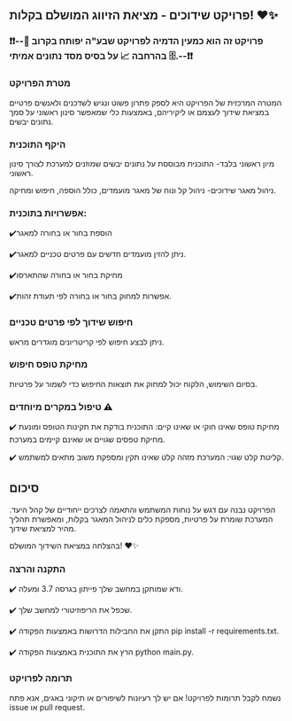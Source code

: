 

## פרויקט שידוכים - מציאת הזיווג המושלם בקלות! ❤️✨



### ❗❗--פרויקט זה הוא כמעין הדמיה לפרויקט שבע"ה יפותח בקרוב 🚀 בהרחבה 📈 על בסיס מסד נתונים אמיתי 🗄️.--❗❗



### מטרת הפרויקט

המטרה המרכזית של הפרויקט היא לספק פתרון פשוט ונגיש לשדכנים ולאנשים פרטיים במציאת שידוך לעצמם או ליקיריהם, באמצעות כלי שמאפשר סינון ראשוני על סמך נתונים יבשים.

### היקף התוכנית

מיון ראשוני בלבד- התוכנית מבוססת על נתונים יבשים שמוזנים למערכת לצורך סינון ראשוני.

ניהול מאגר שידוכים- ניהול קל ונוח של מאגר מועמדים, כולל הוספה, חיפוש ומחיקה.

### אפשרויות בתוכנית:

✔️הוספת בחור או בחורה למאגר 

✔️ניתן להזין מועמדים חדשים עם פרטים טכניים למאגר.

✔️מחיקת בחור או בחורה שהתארסו ️

✔️אפשרות למחוק בחור או בחורה לפי תעודת זהות.

 ### חיפוש שידוך לפי פרטים טכניים

ניתן לבצע חיפוש לפי קריטריונים מוגדרים מראש.

### מחיקת טופס חיפוש 

בסיום השימוש, הלקוח יכול למחוק את תוצאות החיפוש כדי לשמור על פרטיות.

### טיפול במקרים מיוחדים ⚠️

✔️ מחיקת טופס שאינו חוקי או שאינו קיים: התוכנית בודקת את תקינות הטופס ומונעת מחיקת טפסים שגויים או שאינם קיימים במערכת.

✔️ קליטת קלט שגוי: המערכת מזהה קלט שאינו תקין ומספקת משוב מתאים למשתמש.

## סיכום

הפרויקט נבנה עם דגש על נוחות המשתמש והתאמה לצרכים ייחודיים של קהל היעד. המערכת שומרת על פרטיות, מספקת כלים לניהול המאגר בקלות, ומאפשרת תהליך מהיר למציאת שידוך.

בהצלחה במציאת השידוך המושלם! ❤️✨

### התקנה והרצה

✔️ ודא שמותקן במחשב שלך פייתון בגרסה 3.7 ומעלה.

✔️ שכפל את הריפוזיטורי למחשב שלך.

✔️ התקן את החבילות הדרושות באמצעות הפקודה pip install -r requirements.txt.

✔️ הרץ את התוכנית באמצעות הפקודה python main.py.

### תרומה לפרויקט

נשמח לקבל תרומות לפרויקט! אם יש לך רעיונות לשיפורים או תיקוני באגים, אנא פתח issue או pull request.




